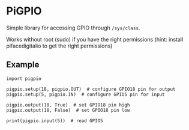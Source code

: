 # PiGPIO
Simple library for accessing GPIO through `/sys/class`.

Works without root (sudo) if you have the right permissions
(hint: install pifacedigitalio to get the right permissions)


## Example

    import pigpio

    pigpio.setup(18, pigpio.OUT)  # configure GPIO18 pin for output
    pigpio.setup(5, pigpio.IN)  # configure GPIO5 pin for input

    pigpio.output(18, True)  # set GPIO18 pin high
    pigpio.output(18, False)  # set GPIO18 pin low

    print(pigpio.input(5))  # read GPIO5